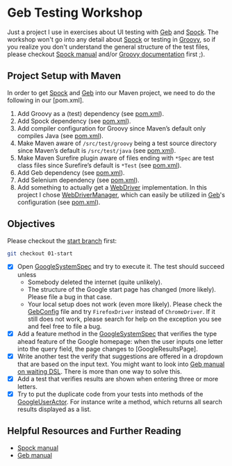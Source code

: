Geb Testing Workshop
====================
Just a project I use in exercises about UI testing with [Geb] and [Spock]. The workshop won't go into any detail
about [Spock] or testing in [Groovy], so if you realize you don't understand the general structure of the test files,
please checkout [Spock manual] and/or [Groovy documentation] first ;).

Project Setup with Maven
------------------------
In order to get [Spock] and [Geb] into our Maven project, we need to do the following in our [pom.xml].

1. Add Groovy as a (test) dependency (see [pom.xml](pom.xml#L27-L32)).
2. Add Spock dependency (see [pom.xml](pom.xml#L34-L39)).
3. Add compiler configuration for Groovy since Maven’s default only compiles Java (see [pom.xml](pom.xml#L94-L120)).
4. Make Maven aware of `/src/test/groovy` being a test source directory since Maven’s default is `/src/test/java` (see [pom.xml](pom.xml#L77)).
5. Make Maven Surefire plugin aware of files ending with `*Spec` are test class files since Surefire’s default is `*Test` (see [pom.xml](pom.xml#L122-L133)).
6. Add Geb dependency (see [pom.xml](pom.xml#L41-L46)).
7. Add Selenium dependency (see [pom.xml](pom.xml#L62-L67)).
8. Add something to actually get a [WebDriver] implementation. In this project I chose [WebDriverManager], which can easily be utilized in [Geb]'s configuration (see [pom.xml](pom.xml#L69-L73)).

Objectives
----------
Please checkout the [start branch](https://github.com/mkutz/geb-testing-workshop/tree/01-start) first:
```bash
git checkout 01-start
```

- [X] Open [GoogleSystemSpec] and try to execute it. The test should succeed unless
  - Somebody deleted the internet (quite unlikely).
  - The structure of the Google start page has changed (more likely). Please file a bug in that case.
  - Your local setup does not work (even more likely). Please check the [GebConfig] file and try `FirefoxDriver` instead
    of `ChromeDriver`. If it still does not work, please search for help on the exception you see and feel free to file
    a bug.
- [X] Add a feature method in the [GoogleSystemSpec] that verifies the type ahead feature of the Google homepage:
  when the user inputs one letter into the query field, the page changes to [GoogleResultsPage].
- [X] Write another test the verify that suggestions are offered in a dropdown that are based on the input text.
  You might want to look into [Geb manual on waiting DSL]. There is more than one way to solve this.
- [X] Add a test that verifies results are shown when entering three or more letters.
- [X] Try to put the duplicate code from your tests into methods of the [GoogleUserActor].
  For instance write a method, which returns all search results displayed as a list.

Helpful Resources and Further Reading
-------------------------------------
* [Spock manual]
* [Geb manual]


[Groovy]: <http://www.groovy-lang.org/>
[Groovy documentation]: <http://www.groovy-lang.org/documentation.html>

[Spock]: <https://github.com/spockframework/spock>
[Spock manual]: <http://docs.spockframework.org/>

[Geb]: <http://www.gebish.org/>
[Geb manual]: <http://www.gebish.org/manual/current/>
[Geb manual on browser]: <http://www.gebish.org/manual/current/#browser>
[Geb manual on pages]: <http://www.gebish.org/manual/current/#pages>
[Geb manual on waiting DSL]: <http://www.gebish.org/manual/current/#content-dsl-wait>
[WebDriver]: <http://www.seleniumhq.org/projects/webdriver/>
[WebDriverManager]: <https://github.com/bonigarcia/webdrivermanager>

[GoogleSystemSpec]: <src/test/groovy/de/assertagile/workshop/gebtesting/test/GoogleSystemSpec.groovy>
[GoogleStartPage]: <src/test/groovy/de/assertagile/workshop/gebtesting/test/pages/GoogleStartPage.groovy>
[GoogleUserActor]: <src/test/groovy/de/assertagile/workshop/gebtesting/test/actors/GoogleUserActor.groovy>
[GebConfig]: <src/test/resources/GebConfig.groovy>
